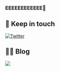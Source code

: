 ### EEEEEEEEEEEE👋

<!--
**IvanAGRO/IvanAGRO** is a ✨ _special_ ✨ repository because its `README.md` (this file) appears on your GitHub profile.

Here are some ideas to get you started:

- 🔭 I’m currently working on ...
- 🌱 I’m currently learning ...
- 👯 I’m looking to collaborate on ...
- 🤔 I’m looking for help with ...
- 💬 Ask me about ...
- 📫 How to reach me: ...
- 😄 Pronouns: ...
- ⚡ Fun fact: ...
-->


## 👋 Keep in touch

[![Twitter](https://img.shields.io/badge/Twitter-1DA1F2?style=for-the-badge&logo=twitter&logoColor=white)]()


## 👨‍💻 Blog
<!--
Besides writing code, I like to write articles about things that I find interesting. You can read the articles at **[charly3pins.dev](https://charly3pins.dev)**
-->
<!--Latest posts:
- **[Go project layout with Clean architectures and DDD](https://charly3pins.dev/blog/go-project-layout-with-clean-architecures-and-ddd/)** (14 months ago)
-->


![](https://media.giphy.com/media/d5mI2F3MxCTJu/giphy.gif)
